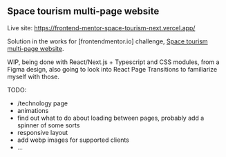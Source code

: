## Space tourism multi-page website
Live site: https://frontend-mentor-space-tourism-next.vercel.app/

Solution in the works for [frontendmentor.io] challenge, [Space tourism multi-page website](https://www.frontendmentor.io/challenges/space-tourism-multipage-website-gRWj1URZ3).

WIP, being done with React/Next.js + Typescript and CSS modules, from a Figma design, also going to look into React Page Transitions to familiarize myself with those.

TODO:

- /technology page
- animations
- find out what to do about loading between pages, probably add a spinner of some sorts
- responsive layout
- add webp images for supported clients
- ... 
